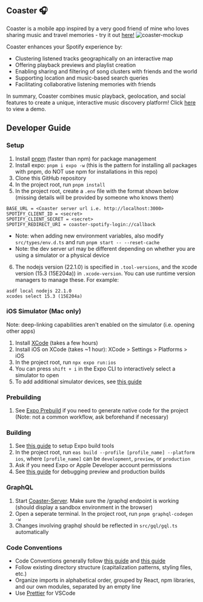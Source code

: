## Coaster 🎧
Coaster is a mobile app inspired by a very good friend of mine who loves sharing music and travel memories - try it out [here!](https://docs.google.com/document/d/1_VbUTdMC4SZ2JUfEl9FTwajJKHST0oeqn6WOBA_RksU/edit?usp=sharing)
![coaster-mockup](https://github.com/user-attachments/assets/471bbbc9-78aa-47e4-973e-a36545c8a37c)

Coaster enhances your Spotify experience by:

- Clustering listened tracks geographically on an interactive map
- Offering playback previews and playlist creation
- Enabling sharing and filtering of song clusters with friends and the world
- Supporting location and music-based search queries
- Facilitating collaborative listening memories with friends
  
In summary, Coaster combines music playback, geolocation, and social features to create a unique, interactive music discovery platform! Click [here](https://drive.google.com/file/d/1kST7KaNh2zrtrXZanQ8jGdlfh0kDm5TU/view?usp=sharing) to view a demo.

## Developer Guide
### Setup
1. Install [pnpm](https://pnpm.io/installation) (faster than npm) for package management
2. Install expo: `pnpm i expo -w` (this is the pattern for installing all packages with pnpm, do NOT use npm for installations in this repo)
3. Clone this GitHub repository
4. In the project root, run `pnpm install`
5. In the project root, create a `.env` file with the format shown below (missing details will be provided by someone who knows them)
```
BASE_URL = <Coaster server url i.e. http://localhost:3000>
SPOTIFY_CLIENT_ID = <secret>
SPOTIFY_CLIENT_SECRET = <secret>
SPOTIFY_REDIRECT_URI = coaster-spotify-login://callback
```
- Note: when adding new environment variables, also modify `src/types/env.d.ts` and run `pnpm start -- --reset-cache`
- Note: the dev server url may be different depending on whether you are using a simulator or a physical device
6. The nodejs version (22.1.0) is specified in `.tool-versions`, and the xcode version (15.3 (15E204a)) in `.xcode-version`. You can use runtime version managers to manage these. For example: 
```
asdf local nodejs 22.1.0
xcodes select 15.3 (15E204a)
```

### iOS Simulator (Mac only)
Note: deep-linking capabilities aren't enabled on the simulator (i.e. opening other apps)
1. Install [XCode](https://developer.apple.com/xcode/) (takes a few hours)
2. Install iOS on XCode (takes ~1 hour): XCode > Settings > Platforms > iOS
3. In the project root, run `npx expo run:ios`
4. You can press `shift + i` in the Expo CLI to interactively select a simulator to open
5. To add additional simulator devices, see [this guide](https://developer.apple.com/documentation/safari-developer-tools/adding-additional-simulators)

### Prebuilding
1. See [Expo Prebuild](https://docs.expo.dev/workflow/prebuild/) if you need to generate native code for the project (Note: not a common workflow, ask beforehand if necessary)

### Building
1. See [this guide](https://docs.expo.dev/build/setup/) to setup Expo build tools
2. In the project root, run `eas build --profile [profile_name] --platform ios`, where `[profile_name]` can be `development`, `preview`, or `production`
3. Ask if you need Expo or Apple Developer account permissions
4. See [this guide](https://docs.expo.dev/debugging/runtime-issues/#production-errors) for debugging preview and production builds

### GraphQL 
1. Start [Coaster-Server](https://github.com/jason-shang/Coaster-Server). Make sure the /graphql endpoint is working (should display a sandbox environment in the browser)
2. Open a seperate terminal. In the project root, run `pnpm graphql-codegen -w`
4. Changes involving graphql should be reflected in `src/gql/gql.ts` automatically

### Code Conventions
- Code Conventions generally follow [this guide](https://medium.com/@mahesh.nagpure.mailbox/react-native-coding-standard-structure-ab5c5f9e6784) and [this guide](https://gilshaan.medium.com/react-native-coding-standards-and-best-practices-5b4b5c9f4076)
- Follow existing directory structure (capitalization patterns, styling files, etc.)
- Organize imports in alphabetical order, grouped by React, npm libraries, and our own modules, separated by an empty line
- Use [Prettier](https://marketplace.visualstudio.com/items?itemName=esbenp.prettier-vscode) for VSCode
